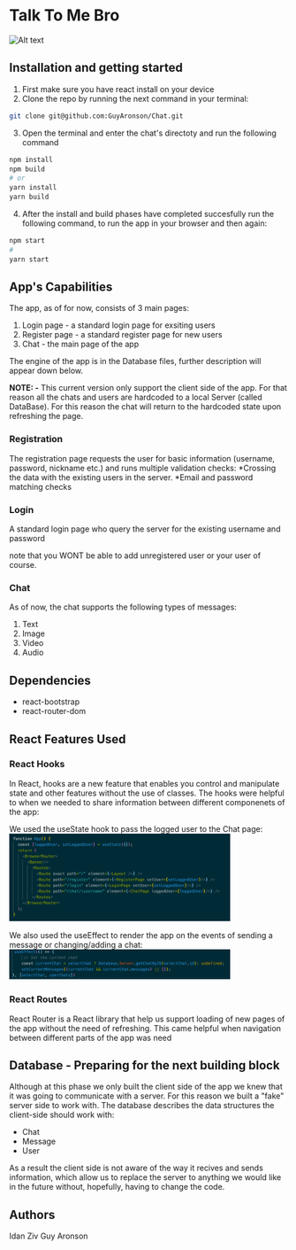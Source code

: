# Talk To Me Bro

![Alt text](appDemo.gif)

## Installation and getting started
1) First make sure you have react install on your device
2) Clone the repo by running the next command in your terminal:
```bash
git clone git@github.com:GuyAronson/Chat.git
```
3) Open the terminal and enter the chat's directoty and run the following command
```bash
npm install
npm build
# or
yarn install
yarn build
```
4) After the install and build phases have completed succesfully run the following command, to run the app in your browser
and then again:
```bash
npm start
#
yarn start
```


## App's Capabilities

The app, as of for now, consists of 3 main pages:
1) Login page - a standard login page for exsiting users
2) Register page - a standard register page for new users
3) Chat - the main page of the app

The engine of the app is in the Database files, further description will appear down below.

**NOTE: -**
This current version only support the client side of the app. For that reason all the chats and users are hardcoded to a local Server (called DataBase).
For this reason the chat will return to the hardcoded state upon refreshing the page.

### Registration
The registration page requests the user for basic information (username, password, nickname etc.) and runs multiple validation checks:
*Crossing the data with the existing users in the server.
*Email and password matching checks

### Login
A standard login page who query the server for the existing username and password


note that you WONT be able to add unregistered user or your user of course.

### Chat

As of now, the chat supports the following types of messages:
1) Text
2) Image
3) Video
4) Audio

## Dependencies
* react-bootstrap
* react-router-dom


## React Features Used
### React Hooks
In React, hooks are a new feature that enables you control and manipulate state and other features without the use of classes.
The hooks were helpful to when we needed to share information between different componenets of the app:

We used the useState hook to pass the logged user to the Chat page:
<img width="400" alt="useState example" src="public/useStateExample.png">

We also used the useEffect to render the app on the events of sending a message or changing/adding a chat:
<img width="400" alt="useEffect example" src="public/useEffectExample.png">

### React Routes

React Router is a React library that help us support loading of new pages of the app without the need of refreshing.
This came helpful when navigation between different parts of the app was need

## Database - Preparing for the next building block

Although at this phase we only built the client side of the app we knew that it was going to communicate with a server.
For this reason we built a "fake" server side to work with.
The database describes the data structures the client-side should work with:
* Chat
* Message
* User

As a result the client side is not aware of the way it recives and sends information, which allow us to replace the server to anything we would like
in the future without, hopefully, having to change the code.

## Authors
Idan Ziv
Guy Aronson